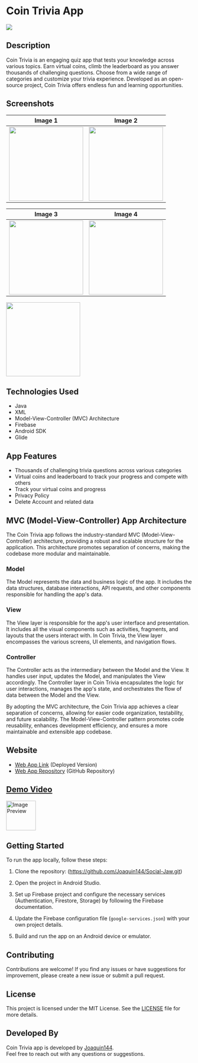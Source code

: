 # Coin Trivia App

<img src="https://firebasestorage.googleapis.com/v0/b/coin-trivia.appspot.com/o/PLAY_STORE_UPLOADED_IMAGES%2FFeature_Graphic.png?alt=media&token=26d53956-7d30-46c8-9ac8-2e3000f991a9" />

## Description
Coin Trivia is an engaging quiz app that tests your knowledge across various topics. Earn virtual coins, climb the leaderboard as you answer thousands of challenging questions. Choose from a wide range of categories and customize your trivia experience. Developed as an open-source project, Coin Trivia offers endless fun and learning opportunities.

## Screenshots

| Image 1                                      | Image 2                                      |
| -------------------------------------------- | -------------------------------------------- |
| <img src="https://firebasestorage.googleapis.com/v0/b/coin-trivia.appspot.com/o/PLAY_STORE_UPLOADED_IMAGES%2FHotpot%200.png?alt=media&token=680bf172-e595-4a1c-af67-881cb83b36c9" width="200"> | <img src="https://firebasestorage.googleapis.com/v0/b/coin-trivia.appspot.com/o/PLAY_STORE_UPLOADED_IMAGES%2FHotpot%201.png?alt=media&token=23336fae-4264-4ba5-a906-f2140caa2d95" width="200"> |  |

| Image 3                                      | Image 4                                      |
| -------------------------------------------- | -------------------------------------------- |
| <img src="https://firebasestorage.googleapis.com/v0/b/coin-trivia.appspot.com/o/PLAY_STORE_UPLOADED_IMAGES%2FHotpot%202.png?alt=media&token=6b88ccc8-6dc9-49cf-b505-f6cb9401ac32" width="200"> | <img src="https://firebasestorage.googleapis.com/v0/b/coin-trivia.appspot.com/o/PLAY_STORE_UPLOADED_IMAGES%2FHotpot%203.png?alt=media&token=f95d568f-ceab-429c-b237-29731b1afa3d" width="200"> |  |



<img src="https://firebasestorage.googleapis.com/v0/b/coin-trivia.appspot.com/o/PLAY_STORE_UPLOADED_IMAGES%2FHotpot%204.png?alt=media&token=2d3b6f70-b6af-4373-ace6-1ba1e509bb73" width=200 />


## Technologies Used
- Java
- XML
- Model-View-Controller (MVC) Architecture
- Firebase
- Android SDK
- Glide

## App Features
- Thousands of challenging trivia questions across various categories
- Virtual coins and leaderboard to track your progress and compete with others
- Track your virtual coins and progress
- Privacy Policy
- Delete Account and related data

## MVC (Model-View-Controller) App Architecture

The Coin Trivia app follows the industry-standard MVC (Model-View-Controller) architecture, providing a robust and scalable structure for the application. This architecture promotes separation of concerns, making the codebase more modular and maintainable.

### Model

The Model represents the data and business logic of the app. It includes the data structures, database interactions, API requests, and other components responsible for handling the app's data.

### View

The View layer is responsible for the app's user interface and presentation. It includes all the visual components such as activities, fragments, and layouts that the users interact with. In Coin Trivia, the View layer encompasses the various screens, UI elements, and navigation flows.

### Controller

The Controller acts as the intermediary between the Model and the View. It handles user input, updates the Model, and manipulates the View accordingly. The Controller layer in Coin Trivia encapsulates the logic for user interactions, manages the app's state, and orchestrates the flow of data between the Model and the View.

By adopting the MVC architecture, the Coin Trivia app achieves a clear separation of concerns, allowing for easier code organization, testability, and future scalability. The Model-View-Controller pattern promotes code reusability, enhances development efficiency, and ensures a more maintainable and extensible app codebase.

## Website
- [Web App Link](https://coin-trivia-website-rsnn-joaquin144.vercel.app/) (Deployed Version)
- [Web App Repository](https://github.com/Joaquin144/CoinTrivia-Website) (GitHub Repository)

## [Demo Video](https://youtu.be/DEvtbpqqxoE)
<img src="https://firebasestorage.googleapis.com/v0/b/coin-trivia.appspot.com/o/OTHER_IMAGES%2Fyoutube_icon.png?alt=media&token=74d352b3-c07d-47f3-8b7a-49eede5b90e8" alt="Image Preview" height="80" href="https://youtu.be/DEvtbpqqxoE">

## Getting Started

To run the app locally, follow these steps:

1. Clone the repository: (https://github.com/Joaquin144/Social-Jaw.git)

2. Open the project in Android Studio.

3. Set up Firebase project and configure the necessary services (Authentication, Firestore, Storage) by following the Firebase documentation.

4. Update the Firebase configuration file (`google-services.json`) with your own project details.

5. Build and run the app on an Android device or emulator.

## Contributing

Contributions are welcome! If you find any issues or have suggestions for improvement, please create a new issue or submit a pull request.

## License
This project is licensed under the MIT License. See the [LICENSE](LICENSE) file for more details.

## Developed By
Coin Trivia app is developed by [Joaquin144](https://github.com/Joaquin144). <br/>
Feel free to reach out with any questions or suggestions.
